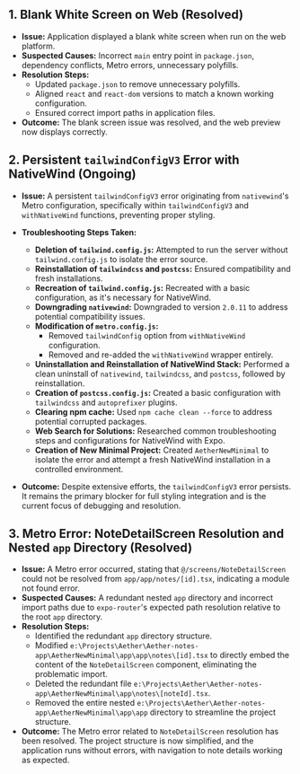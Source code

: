## 1. Blank White Screen on Web (Resolved)

-   **Issue:** Application displayed a blank white screen when run on the web platform.
-   **Suspected Causes:** Incorrect `main` entry point in `package.json`, dependency conflicts, Metro errors, unnecessary polyfills.
-   **Resolution Steps:**
    -   Updated `package.json` to remove unnecessary polyfills.
    -   Aligned `react` and `react-dom` versions to match a known working configuration.
    -   Ensured correct import paths in application files.
-   **Outcome:** The blank screen issue was resolved, and the web preview now displays correctly.

## 2. Persistent `tailwindConfigV3` Error with NativeWind (Ongoing)

-   **Issue:** A persistent `tailwindConfigV3` error originating from `nativewind`'s Metro configuration, specifically within `tailwindConfigV3` and `withNativeWind` functions, preventing proper styling.
-   **Troubleshooting Steps Taken:**
    -   **Deletion of `tailwind.config.js`:** Attempted to run the server without `tailwind.config.js` to isolate the error source.
    -   **Reinstallation of `tailwindcss` and `postcss`:** Ensured compatibility and fresh installations.
    -   **Recreation of `tailwind.config.js`:** Recreated with a basic configuration, as it's necessary for NativeWind.
    -   **Downgrading `nativewind`:** Downgraded to version `2.0.11` to address potential compatibility issues.
    -   **Modification of `metro.config.js`:**
        -   Removed `tailwindConfig` option from `withNativeWind` configuration.
        -   Removed and re-added the `withNativeWind` wrapper entirely.
    -   **Uninstallation and Reinstallation of NativeWind Stack:** Performed a clean uninstall of `nativewind`, `tailwindcss`, and `postcss`, followed by reinstallation.
    -   **Creation of `postcss.config.js`:** Created a basic configuration with `tailwindcss` and `autoprefixer` plugins.
    -   **Clearing npm cache:** Used `npm cache clean --force` to address potential corrupted packages.
    -   **Web Search for Solutions:** Researched common troubleshooting steps and configurations for NativeWind with Expo.
    -   **Creation of New Minimal Project:** Created `AetherNewMinimal` to isolate the error and attempt a fresh NativeWind installation in a controlled environment.

-   **Outcome:** Despite extensive efforts, the `tailwindConfigV3` error persists. It remains the primary blocker for full styling integration and is the current focus of debugging and resolution.

## 3. Metro Error: NoteDetailScreen Resolution and Nested `app` Directory (Resolved)

-   **Issue:** A Metro error occurred, stating that `@/screens/NoteDetailScreen` could not be resolved from `app/app/notes/[id].tsx`, indicating a module not found error.
-   **Suspected Causes:** A redundant nested `app` directory and incorrect import paths due to `expo-router`'s expected path resolution relative to the root `app` directory.
-   **Resolution Steps:**
    -   Identified the redundant `app` directory structure.
    -   Modified `e:\Projects\Aether\Aether-notes-app\AetherNewMinimal\app\app\notes\[id].tsx` to directly embed the content of the `NoteDetailScreen` component, eliminating the problematic import.
    -   Deleted the redundant file `e:\Projects\Aether\Aether-notes-app\AetherNewMinimal\app\notes\[noteId].tsx`.
    -   Removed the entire nested `e:\Projects\Aether\Aether-notes-app\AetherNewMinimal\app\app` directory to streamline the project structure.
-   **Outcome:** The Metro error related to `NoteDetailScreen` resolution has been resolved. The project structure is now simplified, and the application runs without errors, with navigation to note details working as expected.